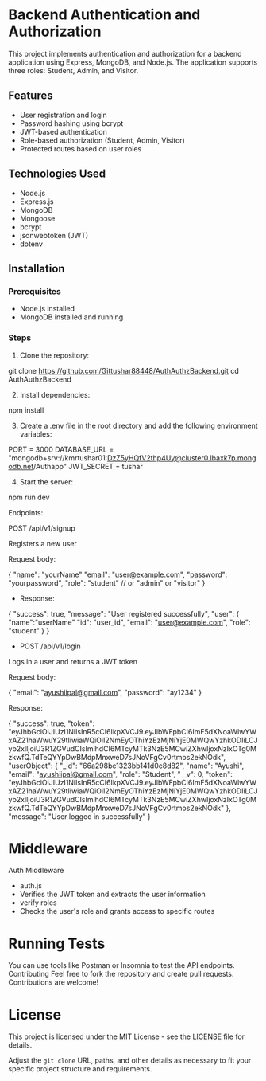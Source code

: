 # Backend Authentication and Authorization

This project implements authentication and authorization for a backend application using Express, MongoDB, and Node.js. The application supports three roles: Student, Admin, and Visitor.

## Features

- User registration and login
- Password hashing using bcrypt
- JWT-based authentication
- Role-based authorization (Student, Admin, Visitor)
- Protected routes based on user roles

## Technologies Used

- Node.js
- Express.js
- MongoDB
- Mongoose
- bcrypt
- jsonwebtoken (JWT)
- dotenv

## Installation

### Prerequisites

- Node.js installed
- MongoDB installed and running

### Steps

1. Clone the repository:


git clone https://github.com/Gittushar88448/AuthAuthzBackend.git
cd AuthAuthzBackend

2. Install dependencies:

npm install

3. Create a .env file in the root directory and add the following environment variables:

PORT = 3000
DATABASE_URL = "mongodb+srv://kmrtushar01:DzZ5yHQfV2thp4Uy@cluster0.lbaxk7p.mongodb.net/Authapp"
JWT_SECRET = tushar

4. Start the server:

npm run dev

Endpoints:

POST /api/v1/signup

Registers a new user

Request body:

{
  "name": "yourName"
  "email": "user@example.com",
  "password": "yourpassword",
  "role": "student" // or "admin" or "visitor"
}

- Response: 

{
  "success": true,
  "message": "User registered successfully",
  "user": {
    "name":"userName"
    "id": "user_id",
    "email": "user@example.com",
    "role": "student"
  }
}

* POST /api/v1/login

Logs in a user and returns a JWT token

Request body:

{
    "email": "ayushiipal@gmail.com",
    "password": "ay1234"
}

Response: 

{
    "success": true,
    "token": "eyJhbGciOiJIUzI1NiIsInR5cCI6IkpXVCJ9.eyJlbWFpbCI6ImF5dXNoaWlwYWxAZ21haWwuY29tIiwiaWQiOiI2NmEyOThiYzEzMjNiYjE0MWQwYzhkODIiLCJyb2xlIjoiU3R1ZGVudCIsImlhdCI6MTcyMTk3NzE5MCwiZXhwIjoxNzIxOTg0MzkwfQ.TdTeQYYpDwBMdpMnxweD7sJNoVFgCv0rtmos2ekNOdk",
    "userObject": {
        "_id": "66a298bc1323bb141d0c8d82",
        "name": "Ayushi",
        "email": "ayushiipal@gmail.com",
        "role": "Student",
        "__v": 0,
        "token": "eyJhbGciOiJIUzI1NiIsInR5cCI6IkpXVCJ9.eyJlbWFpbCI6ImF5dXNoaWlwYWxAZ21haWwuY29tIiwiaWQiOiI2NmEyOThiYzEzMjNiYjE0MWQwYzhkODIiLCJyb2xlIjoiU3R1ZGVudCIsImlhdCI6MTcyMTk3NzE5MCwiZXhwIjoxNzIxOTg0MzkwfQ.TdTeQYYpDwBMdpMnxweD7sJNoVFgCv0rtmos2ekNOdk"
    },
    "message": "User logged in successfully"
}

# Middleware
Auth Middleware
- auth.js
- Verifies the JWT token and extracts the user information
- verify roles
- Checks the user's role and grants access to specific routes

# Running Tests
You can use tools like Postman or Insomnia to test the API endpoints.
Contributing
Feel free to fork the repository and create pull requests. Contributions are welcome!

# License
This project is licensed under the MIT License - see the LICENSE file for details.


Adjust the `git clone` URL, paths, and other details as necessary to fit your specific project structure and requirements.
